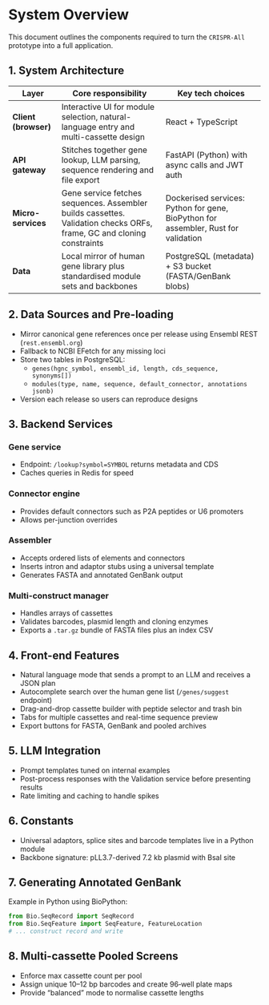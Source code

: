 # System Overview

This document outlines the components required to turn the `CRISPR-All` prototype into a full application.

## 1. System Architecture

| Layer | Core responsibility | Key tech choices |
|-------|--------------------|-----------------|
| **Client (browser)** | Interactive UI for module selection, natural-language entry and multi-cassette design | React + TypeScript |
| **API gateway** | Stitches together gene lookup, LLM parsing, sequence rendering and file export | FastAPI (Python) with async calls and JWT auth |
| **Micro-services** | Gene service fetches sequences. Assembler builds cassettes. Validation checks ORFs, frame, GC and cloning constraints | Dockerised services: Python for gene, BioPython for assembler, Rust for validation |
| **Data** | Local mirror of human gene library plus standardised module sets and backbones | PostgreSQL (metadata) + S3 bucket (FASTA/GenBank blobs) |

## 2. Data Sources and Pre-loading

- Mirror canonical gene references once per release using Ensembl REST (`rest.ensembl.org`)
- Fallback to NCBI EFetch for any missing loci
- Store two tables in PostgreSQL:
  - `genes(hgnc_symbol, ensembl_id, length, cds_sequence, synonyms[])`
  - `modules(type, name, sequence, default_connector, annotations jsonb)`
- Version each release so users can reproduce designs

## 3. Backend Services

### Gene service
- Endpoint: `/lookup?symbol=SYMBOL` returns metadata and CDS
- Caches queries in Redis for speed

### Connector engine
- Provides default connectors such as P2A peptides or U6 promoters
- Allows per-junction overrides

### Assembler
- Accepts ordered lists of elements and connectors
- Inserts intron and adaptor stubs using a universal template
- Generates FASTA and annotated GenBank output

### Multi-construct manager
- Handles arrays of cassettes
- Validates barcodes, plasmid length and cloning enzymes
- Exports a `.tar.gz` bundle of FASTA files plus an index CSV

## 4. Front-end Features

- Natural language mode that sends a prompt to an LLM and receives a JSON plan
- Autocomplete search over the human gene list (`/genes/suggest` endpoint)
- Drag-and-drop cassette builder with peptide selector and trash bin
- Tabs for multiple cassettes and real-time sequence preview
- Export buttons for FASTA, GenBank and pooled archives

## 5. LLM Integration

- Prompt templates tuned on internal examples
- Post-process responses with the Validation service before presenting results
- Rate limiting and caching to handle spikes

## 6. Constants

- Universal adaptors, splice sites and barcode templates live in a Python module
- Backbone signature: pLL3.7-derived 7.2 kb plasmid with BsaI site

## 7. Generating Annotated GenBank

Example in Python using BioPython:

```python
from Bio.SeqRecord import SeqRecord
from Bio.SeqFeature import SeqFeature, FeatureLocation
# ... construct record and write
```

## 8. Multi-cassette Pooled Screens

- Enforce max cassette count per pool
- Assign unique 10–12 bp barcodes and create 96‑well plate maps
- Provide “balanced” mode to normalise cassette lengths
